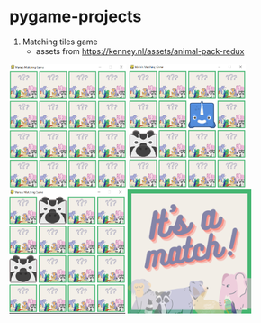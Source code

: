 # pygame-projects

1. Matching tiles game
   - assets from https://kenney.nl/assets/animal-pack-redux
<p>
  <img src="https://github.com/mariabrbz/pygame-projects/blob/main/matching-tiles/screenshots/game_start.PNG" height="220">
  <img src="https://github.com/mariabrbz/pygame-projects/blob/main/matching-tiles/screenshots/unmatched_tiles.PNG" height="220">
  <img src="https://github.com/mariabrbz/pygame-projects/blob/main/matching-tiles/screenshots/matched_tiles_before.PNG" height="220">
  <img src="https://github.com/mariabrbz/pygame-projects/blob/main/matching-tiles/other_assets/match.png" height="220">
</p>

